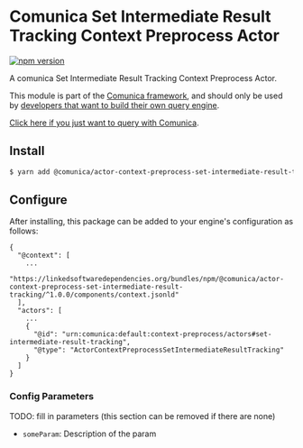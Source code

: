 # Comunica Set Intermediate Result Tracking Context Preprocess Actor

[![npm version](https://badge.fury.io/js/%40comunica%2Factor-context-preprocess-set-intermediate-result-tracking.svg)](https://www.npmjs.com/package/@comunica/actor-context-preprocess-set-intermediate-result-tracking)

A comunica Set Intermediate Result Tracking Context Preprocess Actor.

This module is part of the [Comunica framework](https://github.com/comunica/comunica),
and should only be used by [developers that want to build their own query engine](https://comunica.dev/docs/modify/).

[Click here if you just want to query with Comunica](https://comunica.dev/docs/query/).

## Install

```bash
$ yarn add @comunica/actor-context-preprocess-set-intermediate-result-tracking
```

## Configure

After installing, this package can be added to your engine's configuration as follows:
```text
{
  "@context": [
    ...
    "https://linkedsoftwaredependencies.org/bundles/npm/@comunica/actor-context-preprocess-set-intermediate-result-tracking/^1.0.0/components/context.jsonld"
  ],
  "actors": [
    ...
    {
      "@id": "urn:comunica:default:context-preprocess/actors#set-intermediate-result-tracking",
      "@type": "ActorContextPreprocessSetIntermediateResultTracking"
    }
  ]
}
```

### Config Parameters

TODO: fill in parameters (this section can be removed if there are none)

* `someParam`: Description of the param
